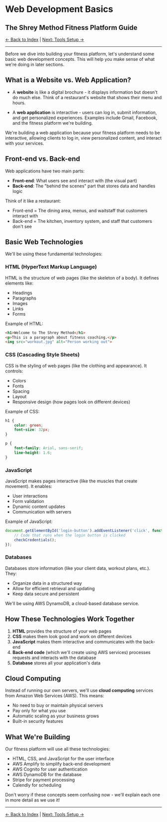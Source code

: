 # Web Development Basics
## The Shrey Method Fitness Platform Guide

[← Back to Index](Fitness_Platform_Guide_Index.md) | [Next: Tools Setup →](Tools_Setup.md)

---

Before we dive into building your fitness platform, let's understand some basic web development concepts. This will help you make sense of what we're doing in later sections.

## What is a Website vs. Web Application?

- A **website** is like a digital brochure - it displays information but doesn't do much else. Think of a restaurant's website that shows their menu and hours.

- A **web application** is interactive - users can log in, submit information, and get personalized experiences. Examples include Gmail, Facebook, and the fitness platform we're building.

We're building a web application because your fitness platform needs to be interactive, allowing clients to log in, view personalized content, and interact with your services.

## Front-end vs. Back-end

Web applications have two main parts:

- **Front-end**: What users see and interact with (the visual part)
- **Back-end**: The "behind the scenes" part that stores data and handles logic

Think of it like a restaurant:
- Front-end = The dining area, menus, and waitstaff that customers interact with
- Back-end = The kitchen, inventory system, and staff that customers don't see

## Basic Web Technologies

We'll be using these fundamental technologies:

### HTML (HyperText Markup Language)

HTML is the structure of web pages (like the skeleton of a body). It defines elements like:
- Headings
- Paragraphs
- Images
- Links
- Forms

Example of HTML:
```html
<h1>Welcome to The Shrey Method</h1>
<p>This is a paragraph about fitness coaching.</p>
<img src="workout.jpg" alt="Person working out">
```

### CSS (Cascading Style Sheets)

CSS is the styling of web pages (like the clothing and appearance). It controls:
- Colors
- Fonts
- Spacing
- Layout
- Responsive design (how pages look on different devices)

Example of CSS:
```css
h1 {
    color: green;
    font-size: 32px;
}

p {
    font-family: Arial, sans-serif;
    line-height: 1.6;
}
```

### JavaScript

JavaScript makes pages interactive (like the muscles that create movement). It enables:
- User interactions
- Form validation
- Dynamic content updates
- Communication with servers

Example of JavaScript:
```javascript
document.getElementById('login-button').addEventListener('click', function() {
    // Code that runs when the login button is clicked
    checkCredentials();
});
```

### Databases

Databases store information (like your client data, workout plans, etc.). They:
- Organize data in a structured way
- Allow for efficient retrieval and updating
- Keep data secure and persistent

We'll be using AWS DynamoDB, a cloud-based database service.

## How These Technologies Work Together

1. **HTML** provides the structure of your web pages
2. **CSS** makes them look good and work on different devices
3. **JavaScript** makes them interactive and communicates with the back-end
4. **Back-end code** (which we'll create using AWS services) processes requests and interacts with the database
5. **Database** stores all your application's data

## Cloud Computing

Instead of running our own servers, we'll use **cloud computing** services from Amazon Web Services (AWS). This means:
- No need to buy or maintain physical servers
- Pay only for what you use
- Automatic scaling as your business grows
- Built-in security features

## What We're Building

Our fitness platform will use all these technologies:
- HTML, CSS, and JavaScript for the user interface
- AWS Amplify to simplify back-end development
- AWS Cognito for user authentication
- AWS DynamoDB for the database
- Stripe for payment processing
- Calendly for scheduling

Don't worry if these concepts seem confusing now - we'll explain each one in more detail as we use it!

---

[← Back to Index](Fitness_Platform_Guide_Index.md) | [Next: Tools Setup →](Tools_Setup.md)
